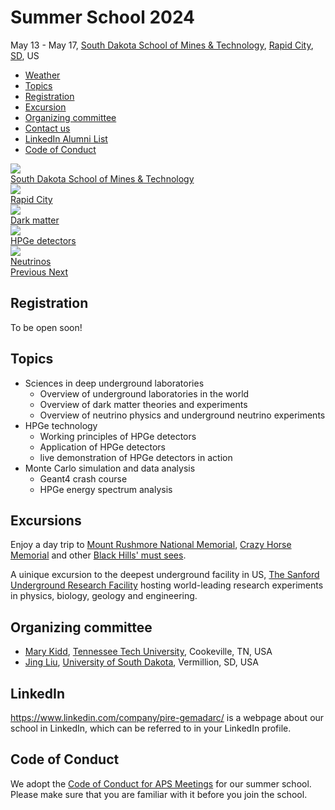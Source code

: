 # Summer School 2024

<div class="row">

<div class="col-md-6">
May 13 - May 17, <a href="https://www.sdsmt.edu">South Dakota School of Mines & Technology</a>,
<a href="https://www.visitrapidcity.com/">Rapid City</a>,
<a href="https://www.sd.gov">SD</a>, US
<ul>
<li><a href="https://www.accuweather.com/en/us/rapid-city/57701/weather-forecast/330685">Weather</a></li>
<li><a href="#topics">Topics</a></li>
<li><a href="#registration">Registration</a></li>
<li><a href="#excursion">Excursion</a></li>
<li><a href="#organizing-committee">Organizing committee</a></li>
<li><a href="mailto:jing.liu@usd.edu">Contact us</a></li>
<li><a href="#linkedin">LinkedIn Alumni List</a></li>
<li><a href="#code-of-conduct">Code of Conduct</a></li>
</ul>
</div>

<div id="science-carousel" class="carousel slide col-md-6" data-ride="carousel">

<div class="carousel-inner" role="listbox">
<div class="item active">
<img src="https://www.sdsmt.edu/uploadedImages/Content/Home/_Sections/Top-STEM-University-in-the-Nation-Return-on-Investment.jpg">
<div class="carousel-caption">
<a class="btn btn-lg btn-primary" href="#underground-laboratories" role="button">South Dakota School of Mines & Technology</a>
</div>
</div>

<div class="item">
<img src="https://media-cdn.tripadvisor.com/media/attractions-splice-spp-720x480/0d/0c/23/11.jpg">
<div class="carousel-caption">
<a class="btn btn-lg btn-primary" href="#lodging" role="button">Rapid City</a>
</div>
</div>

<div class="item">
<img src="https://upload.wikimedia.org/wikipedia/commons/thumb/3/31/COSMOS_3D_dark_matter_map.png/1024px-COSMOS_3D_dark_matter_map.png">
<div class="carousel-caption">
<a class="btn btn-lg btn-primary" href="#dark-matter" role="button">Dark matter</a>
</div>
</div>

<div class="item">
<img src="https://media.springernature.com/lw685/springer-static/image/art%3A10.1140%2Fepjc%2Fs10052-020-8235-9/MediaObjects/10052_2020_8235_Fig7_HTML.jpg">
<div class="carousel-caption">
<a class="btn btn-lg btn-primary" href="#germanium-detector-technologies" role="button">HPGe detectors</a>
</div>
</div>

<div class="item">
<img src="https://www.symmetrymagazine.org/sites/default/files/styles/2015_hero/public/images/standard/FINAL_neutrinos_header_sized.jpg?itok=ZDqZNm5W">
<div class="carousel-caption">
<a class="btn btn-lg btn-primary" href="#neutrino-physics" role="button">Neutrinos</a>
</div>
</div>
</div><!--carousel-inner-->

<a class="left carousel-control" href="#science-carousel" role="button" data-slide="prev">
<span class="glyphicon glyphicon-chevron-left" aria-hidden="true"></span>
<span class="sr-only">Previous</span>
</a>

<a class="right carousel-control" href="#science-carousel" role="button" data-slide="next">
<span class="glyphicon glyphicon-chevron-right" aria-hidden="true"></span>
<span class="sr-only">Next</span>
</a>

</div><!-- carousel slide -->

</div><!-- row -->

## Registration
To be open soon!

## Topics
- Sciences in deep underground laboratories
  - Overview of underground laboratories in the world
  - Overview of dark matter theories and experiments
  - Overview of neutrino physics and underground neutrino experiments
- HPGe technology
  - Working principles of HPGe detectors
  - Application of HPGe detectors
  - live demonstration of HPGe detectors in action
- Monte Carlo simulation and data analysis
  - Geant4 crash course
  - HPGe energy spectrum analysis
 
## Excursions
Enjoy a day trip to [Mount Rushmore National Memorial](https://www.nps.gov/moru/index.htm), [Crazy Horse Memorial](https://crazyhorsememorial.org/) and other [Black Hills' must sees](https://www.blackhillsbadlands.com/).

A uinique excursion to the deepest underground facility in US, [The Sanford Underground Research Facility](https://sanfordlab.org/) hosting world-leading research experiments in physics, biology, geology and engineering.

## Organizing committee

- [Mary Kidd][Mary], [Tennessee Tech University][TT], Cookeville, TN, USA
- [Jing Liu][Jing], [University of South Dakota][USD], Vermillion, SD, USA

## LinkedIn

<https://www.linkedin.com/company/pire-gemadarc/> is a webpage about our school in LinkedIn, which can be referred to in your LinkedIn profile.

## Code of Conduct

We adopt the [Code of Conduct for APS Meetings](https://www.aps.org/meetings/policies/code-conduct.cfm) for our summer school. Please make sure that you are familiar with it before you join the school.

[Tsinghua]: http://www.tsinghua.edu.cn/publish/newthuen/
[USD]: http://www.usd.edu
[MPI]: https://www.mpp.mpg.de/en/
[Iris]:https://www.mpp.mpg.de/en/research/new-technologies/gedet-development-of-germanium-detectors/
[Deng]: http://www.engineeringphysics.tsinghua.edu.cn/publish/epen/1733/2010/20101211163730097209304/20101211163730097209304_.html
[Jing]: http://www.usd.edu/faculty-and-staff/Jing-Liu
[Dongming]: http://www.usd.edu/faculty-and-staff/Dongming-Mei
[Wenqin]: http://www.usd.edu/faculty-and-staff/Wenqin-Xu
[Joel]: http://www.usd.edu/faculty-and-staff/Joel-Sander
[Guojian]: http://www.usd.edu/faculty-and-staff/Guojian-Wang
[Bela]: https://www.mpp.mpg.de/en/research/astroparticle-physics-and-cosmology/gerda-detector-neutrino-physics/
[John]: https://users.physics.unc.edu/~jfw/
[UNC]: http://www.unc.edu/
[Rusty]: https://engineering.tamu.edu/electrical/people/rharris
[TAMU]: http://www.tamu.edu/
[TT]: https://www.tntech.edu/index.php
[Mary]: https://www.tntech.edu/directory/cas/physics/mary-kidd.php
[CJPL]: https://en.wikipedia.org/wiki/China_Jinping_Underground_Laboratory
